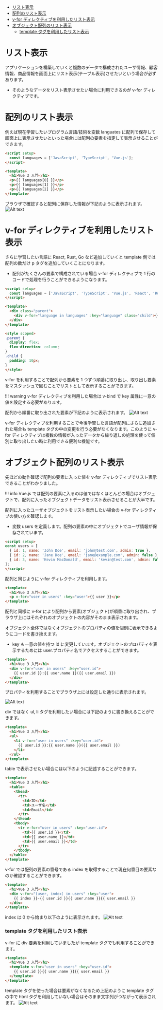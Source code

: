 
- [リスト表示](#リスト表示)
- [配列のリスト表示](#配列のリスト表示)
- [v-for ディレクティブを利用したリスト表示](#v-for-ディレクティブを利用したリスト表示)
- [オブジェクト配列のリスト表示](#オブジェクト配列のリスト表示)
    - [template タグを利用したリスト表示](#template-タグを利用したリスト表示)


# リスト表示
アプリケーションを構築していくと複数のデータで構成されたユーザ情報、顧客情報、商品情報を画面上にリスト表示(テーブル表示)させたいという場合が必ずあります。
- そのようなデータをリスト表示させたい場合に利用できるのが v-for ディレクティブです。

# 配列のリスト表示
例えば現在学習したいプログラム言語/技術を変数 languates に配列で保存して画面上に表示させたいといった場合には配列の要素を指定して表示させることができます。
```html
<script setup>
  const languages = ['JavaScript', 'TypeScript', 'Vue.js'];
</script>

<template>
  <h1>Vue 3 入門</h1>
  <p>{{ languages[0] }}</p>
  <p>{{ languages[1] }}</p>
  <p>{{ languages[2] }}</p>
</template>
```
ブラウザで確認すると配列に保存した情報が下記のように表示されます。
![Alt text](https://reffect.co.jp/images/vue/beginner-vue/vue3-beginner-18-1024x568.webp)

# v-for ディレクティブを利用したリスト表示
さらに学習したい言語に React, Rust, Go など追加していくと template 側では配列の数だけ p タグを追加していくことになります。
- 配列がたくさんの要素で構成されている場合 v-for ディレクティブで 1 行のコードで処理を行うことができるようになります。
```html
<script setup>
  const languages = ['JavaScript', 'TypeScript', 'Vue.js', 'React', 'Rust', 'Go'];
</script>

<template>
  <div class="parent">
    <div v-for="language in languages" :key="language" class="child">{{ language }}</div>
  </div>
</template>

<style scoped>
.parent {
  display: flex;
  flex-direction: column;
}
.child {
  padding: 10px;
}
</style>
```
v-for を利用することで配列から要素を 1 つずつ順番に取り出し、取り出し要素をマスタッシュで囲むことでリストとして表示することができます。

!!! warning v-for ディレクティブを利用した場合は v-bind で key 属性に一意の値を設定する必要があります。

配列から順番に取り出された要素が下記のように表示されます。
![Alt text](https://reffect.co.jp/images/vue/beginner-vue/vue3-beginner-19-1024x603.webp)

v-for ディレクティブを利用することで今後学習した言語が配列にさらに追加された場合も template タグの中の変更を行う必要がなくなります。このように v-for ディレクティブは複数の情報が入ったデータから繰り返しの処理を使って個別に取り出したい時に利用できる便利な機能です。

# オブジェクト配列のリスト表示
先ほどの動作確認で配列の要素に入った値を v-for ディレクティブでリスト表示できることがわかりました。

!!! info Vue.js では配列の要素に入るのは値ではなくほとんどの場合はオブジェクトで、配列に入ったオブジェクトデータをリスト表示させることが大半です。

配列に入ったユーザオブジェクトをリスト表示したい場合の v-for ディレクティブの使い方を確認します。
- 変数 users を定義します。配列の要素の中にオブジェクトでユーザ情報が保存されています。
```html
<script setup>
const users = [
  { id: 1, name: 'John Doe', email: 'john@test.com', admin: true },
  { id: 2, name: 'Jane Doe', email: 'jane@example.com', admin: false },
  { id: 3, name: 'Kevin MacDonald', email: 'kevin@test.com', admin: false },
];
</script>
```
配列と同じように v-for ディレクティブを利用します。
```html
<template>
  <h1>Vue 3 入門</h1>
  <p v-for="user in users" :key="user">{{ user }}</p>
</template>
```
配列と同様に v-for により配列から要素(オブジェクト)が順番に取り出され、ブラウザ上にはそれぞれのオブジェクトの内容がそのまま表示されます。

オブジェクト全体ではなくオブジェクトのプロパティの値を個別に表示できるようにコードを書き換えます。
- key も一意の値を持つ id に変更しています。オブジェクトのプロパティを表示するためには user.プロパティ名でアクセスすることができます。
```html
<template>
  <h1>Vue 3 入門</h1>
  <div v-for="user in users" :key="user.id">
    {{ user.id }}:{{ user.name }}({{ user.email }})
  </div>
</template>
```
プロパティを利用することでブラウザ上には設定した通りに表示されます。

![Alt text](https://reffect.co.jp/images/vue/beginner-vue/vue3-beginner-21-1024x522.webp)

div ではなく ul, li タグを利用したい場合には下記のように書き換えることができます。
```html
<template>
  <h1>Vue 3 入門</h1>
  <ul>
    <li v-for="user in users" :key="user.id">
      {{ user.id }}:{{ user.name }}({{ user.email }})
    </li>
  </ul>
</template>
```
table で表示させたい場合には以下のように記述することができます。
```html
<template>
  <h1>Vue 3 入門</h1>
  <table>
    <thead>
      <tr>
        <td>ID</td>
        <td>ユーザ名</td>
        <td>Email</td>
      </tr>
    </thead>
    <tbody>
      <tr v-for="user in users" :key="user.id">
        <td>{{ user.id }}</td>
        <td>{{ user.name }}</td>
        <td>{{ user.email }}</td>
      </tr>
    </tbody>
  </table>
</template>
```
v-for では配列の要素の番号である index を取得することで現在何番目の要素なのか確認することができます。
```html
<template>
  <h1>Vue 3 入門</h1>
  <div v-for="(user, index) in users" :key="user">
    {{ index }}-{{ user.id }}{{ user.name }}{{ user.email }}
  </div>
</template>
```
index は 0 から始まり以下のように表示されます。
![Alt text](https://reffect.co.jp/images/vue/beginner-vue/vue3-beginner-22-1024x522.webp)

###  template タグを利用したリスト表示
v-for に div 要素を利用していましたが template タグでも利用することができます。
```html
<template>
  <h1>Vue 3 入門</h1>
  <template v-for="user in users" :key="user.id">
    {{ user.id }}{{ user.name }}{{ user.email }}
  </template>
</template>
```
template タグを使った場合は要素がなくなるため上記のように template タグの中で html タグを利用していない場合はそのまま文字列がつながって表示されます。
![Alt text](https://reffect.co.jp/images/vue/beginner-vue/vue3-beginner-26-1024x522.webp)














